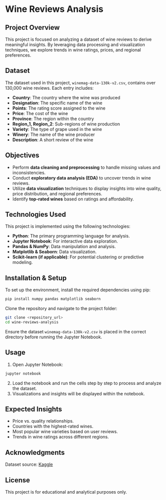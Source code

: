 # Wine Reviews Analysis

## Project Overview
This project is focused on analyzing a dataset of wine reviews to derive meaningful insights. By leveraging data processing and visualization techniques, we explore trends in wine ratings, prices, and regional preferences.

## Dataset
The dataset used in this project, `winemag-data-130k-v2.csv`, contains over 130,000 wine reviews. Each entry includes:
- **Country**: The country where the wine was produced
- **Designation**: The specific name of the wine
- **Points**: The rating score assigned to the wine
- **Price**: The cost of the wine
- **Province**: The region within the country
- **Region_1, Region_2**: Sub-regions of wine production
- **Variety**: The type of grape used in the wine
- **Winery**: The name of the wine producer
- **Description**: A short review of the wine

## Objectives
- Perform **data cleaning and preprocessing** to handle missing values and inconsistencies.
- Conduct **exploratory data analysis (EDA)** to uncover trends in wine reviews.
- Utilize **data visualization** techniques to display insights into wine quality, price distribution, and regional preferences.
- Identify **top-rated wines** based on ratings and affordability.

## Technologies Used
This project is implemented using the following technologies:
- **Python**: The primary programming language for analysis.
- **Jupyter Notebook**: For interactive data exploration.
- **Pandas & NumPy**: Data manipulation and analysis.
- **Matplotlib & Seaborn**: Data visualization.
- **Scikit-learn (if applicable)**: For potential clustering or predictive modeling.

## Installation & Setup
To set up the environment, install the required dependencies using pip:
```bash
pip install numpy pandas matplotlib seaborn
```
Clone the repository and navigate to the project folder:
```bash
git clone <repository_url>
cd wine-reviews-analysis
```
Ensure the dataset `winemag-data-130k-v2.csv` is placed in the correct directory before running the Jupyter Notebook.

## Usage
1. Open Jupyter Notebook:
```bash
jupyter notebook
```
2. Load the notebook and run the cells step by step to process and analyze the dataset.
3. Visualizations and insights will be displayed within the notebook.

## Expected Insights
- Price vs. quality relationships.
- Countries with the highest-rated wines.
- Most popular wine varieties based on user reviews.
- Trends in wine ratings across different regions.

## Acknowledgments
Dataset source: [Kaggle](https://www.kaggle.com/datasets)

## License
This project is for educational and analytical purposes only.
